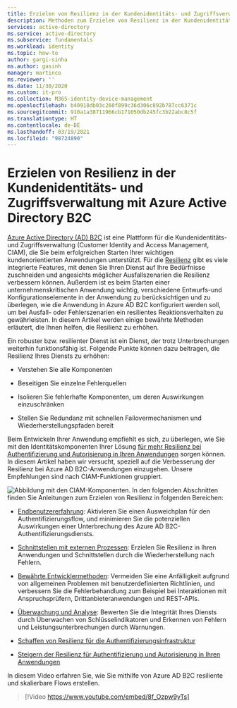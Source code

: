 ```yaml
---
title: Erzielen von Resilienz in der Kundenidentitäts- und Zugriffsverwaltung mit Azure AD B2C | Microsoft-Dokumentation
description: Methoden zum Erzielen von Resilienz in der Kundenidentitäts- und Zugriffsverwaltung mit Azure AD B2C
services: active-directory
ms.service: active-directory
ms.subservice: fundamentals
ms.workload: identity
ms.topic: how-to
author: gargi-sinha
ms.author: gasinh
manager: martinco
ms.reviewer: ''
ms.date: 11/30/2020
ms.custom: it-pro
ms.collection: M365-identity-device-management
ms.openlocfilehash: b40918db03c260f899c36d306c892b787cc6371c
ms.sourcegitcommit: 910a1a38711966cb171050db245fc3b22abc8c5f
ms.translationtype: HT
ms.contentlocale: de-DE
ms.lasthandoff: 03/19/2021
ms.locfileid: "98724890"
---
```

# <a name="build-resilience-in-your-customer-identity-and-access-management-with-azure-active-directory-b2c"></a>Erzielen von Resilienz in der Kundenidentitäts- und Zugriffsverwaltung mit Azure Active Directory B2C

[Azure Active Directory (AD) B2C](../../active-directory-b2c/overview.md) ist eine Plattform für die Kundenidentitäts- und Zugriffsverwaltung (Customer Identity and Access Management, CIAM), die Sie beim erfolgreichen Starten Ihrer wichtigen kundenorientierten Anwendungen unterstützt. Für die [Resilienz](https://azure.microsoft.com/blog/advancing-azure-active-directory-availability/) gibt es viele integrierte Features, mit denen Sie Ihren Dienst auf Ihre Bedürfnisse zuschneiden und angesichts möglicher Ausfallszenarien die Resilienz verbessern können. Außerdem ist es beim Starten einer unternehmenskritischen Anwendung wichtig, verschiedene Entwurfs-und Konfigurationselemente in der Anwendung zu berücksichtigen und zu überlegen, wie die Anwendung in Azure AD B2C konfiguriert werden soll, um bei Ausfall- oder Fehlerszenarien ein resilientes Reaktionsverhalten zu gewährleisten. In diesem Artikel werden einige bewährte Methoden erläutert, die Ihnen helfen, die Resilienz zu erhöhen.

Ein robuster bzw. resilienter Dienst ist ein Dienst, der trotz Unterbrechungen weiterhin funktionsfähig ist. Folgende Punkte können dazu beitragen, die Resilienz Ihres Diensts zu erhöhen:

- Verstehen Sie alle Komponenten

- Beseitigen Sie einzelne Fehlerquellen

- Isolieren Sie fehlerhafte Komponenten, um deren Auswirkungen einzuschränken

- Stellen Sie Redundanz mit schnellen Failovermechanismen und Wiederherstellungspfaden bereit

Beim Entwickeln Ihrer Anwendung empfiehlt es sich, zu überlegen, wie Sie mit den Identitätskomponenten Ihrer Lösung [für mehr Resilienz bei Authentifizierung und Autorisierung in Ihren Anwendungen](resilience-app-development-overview.md) sorgen können. In diesem Artikel haben wir versucht, speziell auf die Verbesserung der Resilienz bei Azure AD B2C-Anwendungen einzugehen. Unsere Empfehlungen sind nach CIAM-Funktionen gruppiert.

![Abbildung mit den CIAM-Komponenten](media/resilience-b2c/high-level-components.png). In den folgenden Abschnitten finden Sie Anleitungen zum Erzielen von Resilienz in folgenden Bereichen:

- [Endbenutzererfahrung](resilient-end-user-experience.md): Aktivieren Sie einen Ausweichplan für den Authentifizierungsflow, und minimieren Sie die potenziellen Auswirkungen einer Unterbrechung des Azure AD B2C-Authentifizierungsdiensts.

- [Schnittstellen mit externen Prozessen](resilient-external-processes.md): Erzielen Sie Resilienz in Ihren Anwendungen und Schnittstellen durch die Wiederherstellung nach Fehlern.  

- [Bewährte Entwicklermethoden](resilience-b2c-developer-best-practices.md): Vermeiden Sie eine Anfälligkeit aufgrund von allgemeinen Problemen mit benutzerdefinierten Richtlinien, und verbessern Sie die Fehlerbehandlung zum Beispiel bei Interaktionen mit Anspruchsprüfern, Drittanbieteranwendungen und REST-APIs.

- [Überwachung und Analyse](resilience-with-monitoring-alerting.md): Bewerten Sie die Integrität Ihres Diensts durch Überwachen von Schlüsselindikatoren und Erkennen von Fehlern und Leistungsunterbrechungen durch Warnungen.

- [Schaffen von Resilienz für die Authentifizierungsinfrastruktur](resilience-in-infrastructure.md)

- [Steigern der Resilienz für Authentifizierung und Autorisierung in Ihren Anwendungen](resilience-app-development-overview.md)

In diesem Video erfahren Sie, wie Sie mithilfe von Azure AD B2C resiliente und skalierbare Flows erstellen.
>[!Video https://www.youtube.com/embed/8f_Ozpw9yTs]
